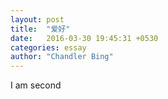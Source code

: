 ```yaml
---
layout: post
title:  "爱好"
date:   2016-03-30 19:45:31 +0530
categories: essay
author: "Chandler Bing"
---
```

I am second
